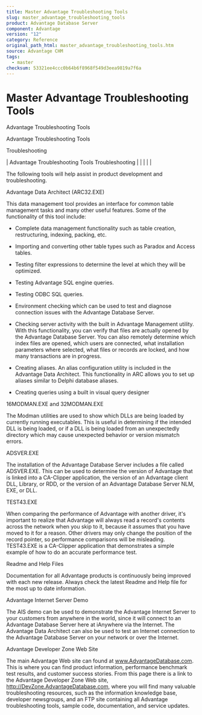 ```yaml
---
title: Master Advantage Troubleshooting Tools
slug: master_advantage_troubleshooting_tools
product: Advantage Database Server
component: Advantage
version: "12"
category: Reference
original_path_html: master_advantage_troubleshooting_tools.htm
source: Advantage CHM
tags:
  - master
checksum: 53321ee4ccc0b64b6f8968f549d3eea9819a7f6a
---
```


# Master Advantage Troubleshooting Tools

Advantage Troubleshooting Tools

Advantage Troubleshooting Tools

Troubleshooting

| Advantage Troubleshooting Tools  Troubleshooting |  |  |  |  |

The following tools will help assist in product development and troubleshooting.

Advantage Data Architect (ARC32.EXE)

This data management tool provides an interface for common table management tasks and many other useful features. Some of the functionality of this tool include:

- Complete data management functionality such as table creation, restructuring, indexing, packing, etc.

- Importing and converting other table types such as Paradox and Access tables.

- Testing filter expressions to determine the level at which they will be optimized.

- Testing Advantage SQL engine queries.

- Testing ODBC SQL queries.

- Environment checking which can be used to test and diagnose connection issues with the Advantage Database Server.

- Checking server activity with the built in Advantage Management utility. With this functionality, you can verify that files are actually opened by the Advantage Database Server. You can also remotely determine which index files are opened, which users are connected, what installation parameters where selected, what files or records are locked, and how many transactions are in progress.

- Creating aliases. An alias configuration utility is included in the Advantage Data Architect. This functionality in ARC allows you to set up aliases similar to Delphi database aliases.

- Creating queries using a built in visual query designer

16MODMAN.EXE and 32MODMAN.EXE

The Modman utilities are used to show which DLLs are being loaded by currently running executables. This is useful in determining if the intended DLL is being loaded, or if a DLL is being loaded from an unexpectedly directory which may cause unexpected behavior or version mismatch errors.

ADSVER.EXE

The installation of the Advantage Database Server includes a file called ADSVER.EXE. This can be used to determine the version of Advantage that is linked into a CA-Clipper application, the version of an Advantage client DLL, Library, or RDD, or the version of an Advantage Database Server NLM, EXE, or DLL.

TEST43.EXE

When comparing the performance of Advantage with another driver, it's important to realize that Advantage will always read a record's contents across the network when you skip to it, because it assumes that you have moved to it for a reason. Other drivers may only change the position of the record pointer, so performance comparisons will be misleading. TEST43.EXE is a CA-Clipper application that demonstrates a simple example of how to do an accurate performance test.

Readme and Help Files

Documentation for all Advantage products is continuously being improved with each new release. Always check the latest Readme and Help file for the most up to date information.

Advantage Internet Server Demo

The AIS demo can be used to demonstrate the Advantage Internet Server to your customers from anywhere in the world, since it will connect to an Advantage Database Server here at iAnywhere via the Internet. The Advantage Data Architect can also be used to test an Internet connection to the Advantage Database Server on your network or over the Internet.

Advantage Developer Zone Web Site

The main Advantage Web site can found at www.AdvantageDatabase.com. This is where you can find product information, performance benchmark test results, and customer success stories. From this page there is a link to the Advantage Developer Zone Web site, http://DevZone.AdvantageDatabase.com, where you will find many valuable troubleshooting resources, such as the information knowledge base, developer newsgroups, and an FTP site containing all Advantage troubleshooting tools, sample code, documentation, and service updates.
